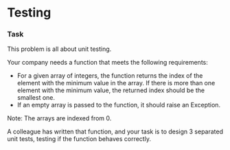 # Testing

### Task

This problem is all about unit testing.

Your company needs a function that meets the following requirements:
- For a given array of  integers, the function returns the index of the element with the minimum value in the array. If there is more than one element with the minimum value, the returned index should be the smallest one.
- If an empty array is passed to the function, it should raise an Exception.

Note: The arrays are indexed from 0.

A colleague has written that function, and your task is to design 3 separated unit tests, testing if the function behaves correctly.
